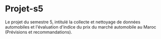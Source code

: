 # Projet-s5
Le projet du semestre 5, intitulé la collecte et nettoyage de données automobiles et l'évaluation d'indice du prix du marché automobile au Maroc (Prévisions et recommandations).
